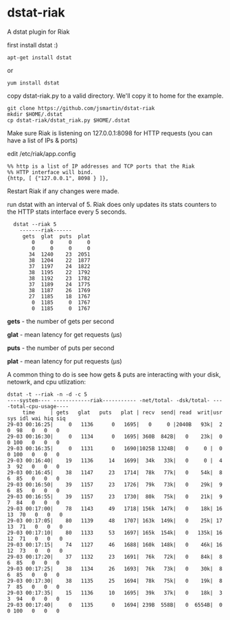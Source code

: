 dstat-riak
==========

A dstat plugin for Riak


first install dstat :)

	apt-get install dstat

or

	yum install dstat

copy dstat-riak.py to a valid directory.  We'll copy it to home for the example.

    git clone https://github.com/jsmartin/dstat-riak
    mkdir $HOME/.dstat
    cp dstat-riak/dstat_riak.py $HOME/.dstat


Make sure Riak is listening on 127.0.0.1:8098 for HTTP requests (you can have a list of IPs & ports)

edit /etc/riak/app.config

    %% http is a list of IP addresses and TCP ports that the Riak
    %% HTTP interface will bind.
    {http, [ {"127.0.0.1", 8098 } ]},

Restart Riak if any changes were made.

run dstat with an interval of 5.  Riak does only updates its stats counters to the HTTP stats interface every 5 seconds.


	  dstat --riak 5                                                                
		-------riak------
		 gets  glat  puts  plat
		    0     0     0     0
		    0     0     0     0
		   34  1240    23  2051
		   38  1204    22  1877
		   37  1197    24  1822
		   38  1195    22  1792
		   38  1192    23  1782
		   37  1189    24  1775
		   38  1187    26  1769
		   27  1185    18  1767
		    0  1185     0  1767
		    0  1185     0  1767
		    
**gets** - the number of gets per second

**glat** - mean latency for get requests (µs)

**puts** - the number of puts per second

**plat** - mean latency for put requests (µs)



A common thing to do is see how gets & puts are interacting with your disk, netowrk, and cpu utlization:



	dstat -t --riak -n -d -c 5                                                                                                                             
	----system---- ------------riak----------- -net/total- -dsk/total- ----total-cpu-usage----
	     time     | gets   glat   puts   plat | recv  send| read  writ|usr sys idl wai hiq siq
	29-03 00:16:25|     0   1136      0   1695|   0     0 |2040B   93k|  2   0  98   0   0   0
	29-03 00:16:30|     0   1134      0   1695| 360B  842B|   0    23k|  0   0 100   0   0   0
	29-03 00:16:35|     0   1131      0   1690|1025B 1324B|   0     0 |  0   0 100   0   0   0
	29-03 00:16:40|    19   1136     14   1699|  34k   33k|   0     0 |  4   3  92   0   0   0
	29-03 00:16:45|    38   1147     23   1714|  78k   77k|   0    54k|  8   6  85   0   0   0
	29-03 00:16:50|    39   1157     23   1726|  79k   73k|   0    29k|  9   6  85   0   0   0
	29-03 00:16:55|    39   1157     23   1730|  80k   75k|   0    21k|  9   7  84   0   0   0
	29-03 00:17:00|    78   1143     49   1718| 156k  147k|   0    18k| 16  13  70   0   0   0
	29-03 00:17:05|    80   1139     48   1707| 163k  149k|   0    25k| 17  13  71   0   0   0
	29-03 00:17:10|    80   1133     53   1697| 165k  154k|   0   135k| 16  12  71   0   0   0
	29-03 00:17:15|    74   1127     46   1688| 160k  148k|   0    46k| 16  12  73   0   0   0
	29-03 00:17:20|    37   1132     23   1691|  76k   72k|   0    84k|  8   6  85   0   0   0
	29-03 00:17:25|    38   1134     26   1693|  76k   73k|   0    30k|  8   6  85   0   0   0
	29-03 00:17:30|    38   1135     25   1694|  78k   75k|   0    19k|  8   7  85   0   0   0
	29-03 00:17:35|    15   1136     10   1695|  39k   37k|   0    18k|  3   3  94   0   0   0
	29-03 00:17:40|     0   1135      0   1694| 239B  558B|   0  6554B|  0   0 100   0   0   0
